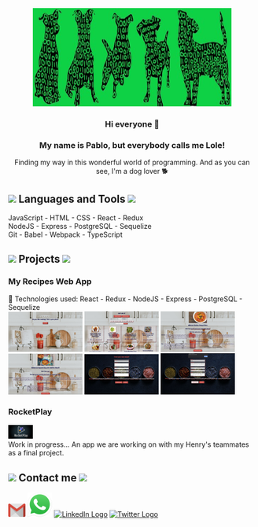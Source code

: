
<div align="center">
  <img width="80%" height = "200px" src="./Perris.jpg" alt="cover"/>
</div>

<div align="center">

### Hi everyone 👋

### My name is Pablo, but everybody calls me Lole! 
Finding my way in this wonderful world of programming.
And as you can see, I'm a dog lover 🐕
</div>

<h2><img src = "https://media2.giphy.com/media/QssGEmpkyEOhBCb7e1/giphy.gif?cid=ecf05e47a0n3gi1bfqntqmob8g9aid1oyj2wr3ds3mg700bl&rid=giphy.gif" width = 32px> Languages and Tools <img src = "https://media2.giphy.com/media/QssGEmpkyEOhBCb7e1/giphy.gif?cid=ecf05e47a0n3gi1bfqntqmob8g9aid1oyj2wr3ds3mg700bl&rid=giphy.gif" width = 32px></h2>
JavaScript - HTML - CSS - React - Redux <br/>
NodeJS - Express - PostgreSQL - Sequelize <br/>
Git - Babel - Webpack - TypeScript

<div>
  <h2><img src = "https://media2.giphy.com/media/QssGEmpkyEOhBCb7e1/giphy.gif?cid=ecf05e47a0n3gi1bfqntqmob8g9aid1oyj2wr3ds3mg700bl&rid=giphy.gif" width = 32px> Projects <img src = "https://media2.giphy.com/media/QssGEmpkyEOhBCb7e1/giphy.gif?cid=ecf05e47a0n3gi1bfqntqmob8g9aid1oyj2wr3ds3mg700bl&rid=giphy.gif" width = 32px></h2>

  <div>
    <h3>My Recipes Web App</h3>
    🚀 Technologies used: 
    React - Redux - NodeJS - Express - PostgreSQL - Sequelize
    <div display="flex">
      <img width="30%" height = "30%" src="./Captures/Landing.JPG"/>
      <img width="30%" height = "30%" src="./Captures/Home.JPG"/>
      <img width="30%" height = "30%" src="./Captures/Details.JPG"/>
      <img width="30%" height = "30%" src="./Captures/Details1.JPG"/>
      <img width="30%" height = "30%" src="./Captures/Form.JPG"/>
      <img width="30%" height = "30%" src="./Captures/Recipe added.JPG"/>
    </div>
  </div>

  <div>
    <h3>RocketPlay</h3>
    <div>
      <img width="10%" height = "10%" src="./Captures/RocketPlay.jpeg"/>
    </div>
    Work in progress... An app we are working on with my Henry's teammates as a final project.
  </div>

</div>

<h2><img src = "https://media2.giphy.com/media/QssGEmpkyEOhBCb7e1/giphy.gif?cid=ecf05e47a0n3gi1bfqntqmob8g9aid1oyj2wr3ds3mg700bl&rid=giphy.gif" width = 32px> Contact me <img src = "https://media2.giphy.com/media/QssGEmpkyEOhBCb7e1/giphy.gif?cid=ecf05e47a0n3gi1bfqntqmob8g9aid1oyj2wr3ds3mg700bl&rid=giphy.gif" width = 32px></h2>




<div>
   <a href="mailto:martinezpm@gmail.com"><img width ="7%" height ="7%" src="./Logos/Gmail.png" alt="Gmail Logo"/></a>
   <a href="https://wa.link/x3n03h"><img src="./Logos/whatsapp-logo-4-1.png" alt="WA Logo" ></a>
   <a href="https://www.linkedin.com/in/pablomartinez-js"><img width = "50px" height = "50px" src="https://cdn-icons-png.flaticon.com/512/174/174857.png" alt="LinkedIn Logo"></a>
    <a href="https://twitter.com/LOLE81PM"><img src="https://img.icons8.com/fluency/48/000000/twitter.png" alt="Twitter Logo"/></a>
</div>


   


<!--
**LOLE81/LOLE81** is a ✨ _special_ ✨ repository because its `README.md` (this file) appears on your GitHub profile.

Here are some ideas to get you started:

- 🔭 I’m currently working on ...
- 🌱 I’m currently learning ...
- 👯 I’m looking to collaborate on ...
- 🤔 I’m looking for help with ...
- 💬 Ask me about ...
- 📫 How to reach me: ...
- 😄 Pronouns: ...
- ⚡ Fun fact: ...
-->
